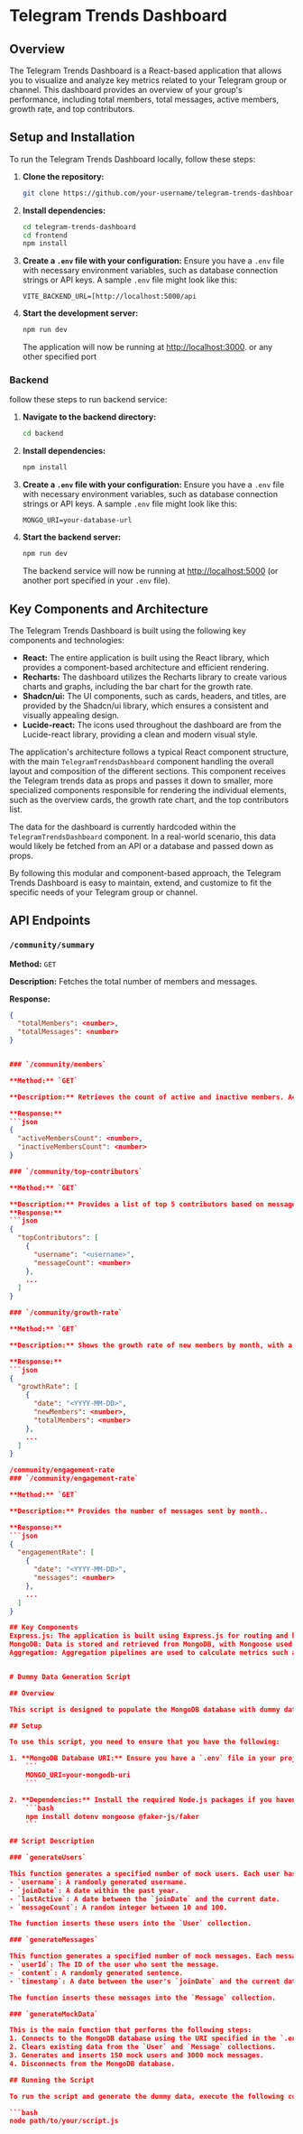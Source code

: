 # Telegram Trends Dashboard

## Overview

The Telegram Trends Dashboard is a React-based application that allows you to visualize and analyze key metrics related to your Telegram group or channel. This dashboard provides an overview of your group's performance, including total members, total messages, active members, growth rate, and top contributors.

## Setup and Installation

To run the Telegram Trends Dashboard locally, follow these steps:

1. **Clone the repository:**
    ```bash
    git clone https://github.com/your-username/telegram-trends-dashboard.git
    ```

2. **Install dependencies:**
    ```bash
    cd telegram-trends-dashboard
    cd frontend
    npm install
    ```
4. **Create a `.env` file with your configuration:**
    Ensure you have a `.env` file with necessary environment variables, such as database connection strings or API keys. A sample `.env` file might look like this:
    ```
    VITE_BACKEND_URL=[http://localhost:5000/api
    ```
3. **Start the development server:**
    ```bash
    npm run dev
    ```
    The application will now be running at [http://localhost:3000](http://localhost:3000). or any other specified port

### Backend

follow these steps to run backend service:

1. **Navigate to the backend directory:**
    ```bash
    cd backend
    ```

2. **Install dependencies:**
    ```bash
    npm install
    ```

3. **Create a `.env` file with your configuration:**
    Ensure you have a `.env` file with necessary environment variables, such as database connection strings or API keys. A sample `.env` file might look like this:
    ```
    MONGO_URI=your-database-url
    ```

4. **Start the backend server:**
    ```bash
    npm run dev
    ```
    The backend service will now be running at [http://localhost:5000](http://localhost:5000) (or another port specified in your `.env` file).

## Key Components and Architecture

The Telegram Trends Dashboard is built using the following key components and technologies:

- **React:** The entire application is built using the React library, which provides a component-based architecture and efficient rendering.
- **Recharts:** The dashboard utilizes the Recharts library to create various charts and graphs, including the bar chart for the growth rate.
- **Shadcn/ui:** The UI components, such as cards, headers, and titles, are provided by the Shadcn/ui library, which ensures a consistent and visually appealing design.
- **Lucide-react:** The icons used throughout the dashboard are from the Lucide-react library, providing a clean and modern visual style.

The application's architecture follows a typical React component structure, with the main `TelegramTrendsDashboard` component handling the overall layout and composition of the different sections. This component receives the Telegram trends data as props and passes it down to smaller, more specialized components responsible for rendering the individual elements, such as the overview cards, the growth rate chart, and the top contributors list.

The data for the dashboard is currently hardcoded within the `TelegramTrendsDashboard` component. In a real-world scenario, this data would likely be fetched from an API or a database and passed down as props.

By following this modular and component-based approach, the Telegram Trends Dashboard is easy to maintain, extend, and customize to fit the specific needs of your Telegram group or channel.


## API Endpoints

### `/community/summary`

**Method:** `GET`

**Description:** Fetches the total number of members and messages.

**Response:**
```json
{
  "totalMembers": <number>,
  "totalMessages": <number>
}


### `/community/members`

**Method:** `GET`

**Description:** Retrieves the count of active and inactive members. Active members are those who have been active in the last 7 days..

**Response:**
```json
{
  "activeMembersCount": <number>,
  "inactiveMembersCount": <number>
}

### `/community/top-contributors`

**Method:** `GET`

**Description:** Provides a list of top 5 contributors based on message count.
**Response:**
```json
{
  "topContributors": [
    {
      "username": "<username>",
      "messageCount": <number>
    },
    ...
  ]
}

### `/community/growth-rate`

**Method:** `GET`

**Description:** Shows the growth rate of new members by month, with a cumulative total.

**Response:**
```json
{
  "growthRate": [
    {
      "date": "<YYYY-MM-DD>",
      "newMembers": <number>,
      "totalMembers": <number>
    },
    ...
  ]
}

/community/engagement-rate
### `/community/engagement-rate`

**Method:** `GET`

**Description:** Provides the number of messages sent by month..

**Response:**
```json
{
  "engagementRate": [
    {
      "date": "<YYYY-MM-DD>",
      "messages": <number>
    },
    ...
  ]
}

## Key Components
Express.js: The application is built using Express.js for routing and handling API requests.
MongoDB: Data is stored and retrieved from MongoDB, with Mongoose used for schema modeling and queries.
Aggregation: Aggregation pipelines are used to calculate metrics such as growth rate and engagement rate.


# Dummy Data Generation Script

## Overview

This script is designed to populate the MongoDB database with dummy data for the Telegram Trends Dashboard application. It generates mock users and messages using the Faker.js library, which helps in testing and development by providing realistic-looking data.

## Setup

To use this script, you need to ensure that you have the following:

1. **MongoDB Database URI:** Ensure you have a `.env` file in your project root with the MongoDB URI configured as `MONGO_URI`. The `.env` file should look like this:
    ```
    MONGO_URI=your-mongodb-uri
    ```

2. **Dependencies:** Install the required Node.js packages if you haven't already:
    ```bash
    npm install dotenv mongoose @faker-js/faker
    ```

## Script Description

### `generateUsers`

This function generates a specified number of mock users. Each user has the following attributes:
- `username`: A randomly generated username.
- `joinDate`: A date within the past year.
- `lastActive`: A date between the `joinDate` and the current date.
- `messageCount`: A random integer between 10 and 100.

The function inserts these users into the `User` collection.

### `generateMessages`

This function generates a specified number of mock messages. Each message is associated with a randomly selected user from the `User` collection and has the following attributes:
- `userId`: The ID of the user who sent the message.
- `content`: A randomly generated sentence.
- `timestamp`: A date between the user's `joinDate` and the current date.

The function inserts these messages into the `Message` collection.

### `generateMockData`

This is the main function that performs the following steps:
1. Connects to the MongoDB database using the URI specified in the `.env` file.
2. Clears existing data from the `User` and `Message` collections.
3. Generates and inserts 150 mock users and 3000 mock messages.
4. Disconnects from the MongoDB database.

## Running the Script

To run the script and generate the dummy data, execute the following command:

```bash
node path/to/your/script.js

